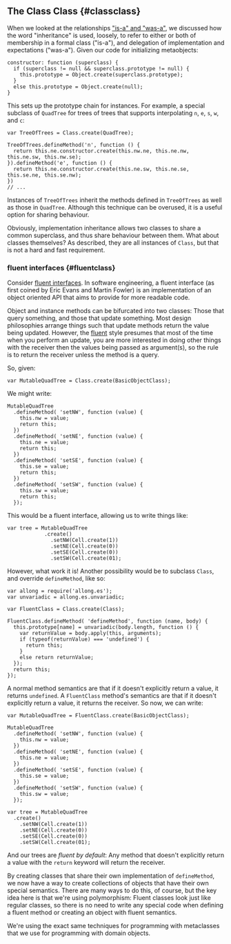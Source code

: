 ## The Class Class {#classclass}

When we looked at the relationships ["is-a" and "was-a"](#isa-wasa), we discussed how the word "inheritance" is used, loosely, to refer to either or both of membership in a formal class ("is-a"), and delegation of implementation and expectations ("was-a"). Given our code for initializing metaobjects:

    constructor: function (superclass) {
      if (superclass != null && superclass.prototype != null) {
        this.prototype = Object.create(superclass.prototype);
      }
      else this.prototype = Object.create(null);
    }

This sets up the prototype chain for instances. For example, a special subclass of `QuadTree` for trees of trees that supports interpolating `n`, `e`, `s`, `w`, and `c`:

    var TreeOfTrees = Class.create(QuadTree);

    TreeOfTrees.defineMethod('n', function () {
      return this.ne.constructor.create(this.nw.ne, this.ne.nw, this.ne.sw, this.nw.se);
    }).defineMethod('e', function () {
      return this.ne.constructor.create(this.ne.sw, this.ne.se, this.se.ne, this.se.nw);
    })
    // ...

Instances of `TreeOfTrees` inherit the methods defined in `TreeOfTrees` as well as those in `QuadTree`. Although this technique can be overused, it is a useful option for sharing behaviour.

Obviously, implementation inheritance allows two classes to share a common superclass, and thus share behaviour between them. What about classes themselves? As described, they are all instances of `Class`, but that is not a hard and fast requirement.

### fluent interfaces {#fluentclass}

Consider [fluent interfaces][fluent]. In software engineering, a fluent interface (as first coined by Eric Evans and Martin Fowler) is an implementation of an object oriented API that aims to provide for more readable code.

[fluent]: https://en.wikipedia.org/wiki/Fluent_interface

Object and instance methods can be bifurcated into two classes: Those that query something, and those that update something. Most design philosophies arrange things such that update methods return the value being updated. However, the [fluent] style presumes that most of the time when you perform an update, you are more interested in doing other things with the receiver then the values being passed as argument(s), so the rule is to return the receiver unless the method is a query.

So, given:

    var MutableQuadTree = Class.create(BasicObjectClass);

We might write:

    MutableQuadTree
      .defineMethod( 'setNW', function (value) {
        this.nw = value;
        return this;
      })
      .defineMethod( 'setNE', function (value) {
        this.ne = value;
        return this;
      })
      .defineMethod( 'setSE', function (value) {
        this.se = value;
        return this;
      })
      .defineMethod( 'setSW', function (value) {
        this.sw = value;
        return this;
      });

This would be a fluent interface, allowing us to write things like:

    var tree = MutableQuadTree
                .create()
                  .setNW(Cell.create(1))
                  .setNE(Cell.create(0))
                  .setSE(Cell.create(0))
                  .setSW(Cell.create(01);

However, what work it is! Another possibility would be to subclass `Class`, and override `defineMethod`, like so:

    var allong = require('allong.es');
    var unvariadic = allong.es.unvariadic;

    var FluentClass = Class.create(Class);

    FluentClass.defineMethod( 'defineMethod', function (name, body) {
      this.prototype[name] = unvariadic(body.length, function () {
        var returnValue = body.apply(this, arguments);
        if (typeof(returnValue) === 'undefined') {
          return this;
        }
        else return returnValue;
      });
      return this;
    });

A normal method semantics are that if it doesn't explicitly return a value, it returns `undefined`. A `FluentClass` method's semantics are that if it doesn't explicitly return a value, it returns the receiver. So now, we can write:

    var MutableQuadTree = FluentClass.create(BasicObjectClass);

    MutableQuadTree
      .defineMethod( 'setNW', function (value) {
        this.nw = value;
      })
      .defineMethod( 'setNE', function (value) {
        this.ne = value;
      })
      .defineMethod( 'setSE', function (value) {
        this.se = value;
      })
      .defineMethod( 'setSW', function (value) {
        this.sw = value;
      });

    var tree = MutableQuadTree
      .create()
        .setNW(Cell.create(1))
        .setNE(Cell.create(0))
        .setSE(Cell.create(0))
        .setSW(Cell.create(01);

And our trees are *fluent by default*: Any method that doesn't explicitly return a value with the `return` keyword will return the receiver.

By creating classes that share their own implementation of `defineMethod`, we now have a way to create collections of objects that have their own special semantics. There are many ways to do this, of course, but the key idea here is that we're using polymorphism: Fluent classes look just like regular classes, so there is no need to write any special code when defining a fluent method or creating an object with fluent semantics.

We're using the exact same techniques for programming with metaclasses that we use for programming with domain objects.